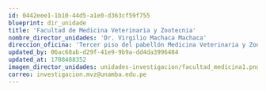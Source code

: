 ```yaml
---
id: 0442eee1-1b10-44d5-a1e0-d363cf59f755
blueprint: dir_unidade
title: 'Facultad de Medicina Veterinaria y Zootecnia'
nombre_director_unidades: 'Dr. Virgilio Machaca Machaca'
direccion_oficina: 'Tercer piso del pabellón Medicina Veterinaria y Zootecnia.'
updated_by: 06ac68ab-d29f-41e9-9b9a-dd4da3996484
updated_at: 1708488352
imagen_director_unidades: unidades-investigacion/facultad_medicina1.png
correo: investigacion.mvz@unamba.edu.pe
---
```

